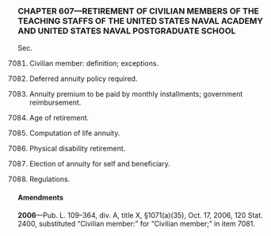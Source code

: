 ### **CHAPTER 607—RETIREMENT OF CIVILIAN MEMBERS OF THE TEACHING STAFFS OF THE UNITED STATES NAVAL ACADEMY AND UNITED STATES NAVAL POSTGRADUATE SCHOOL** ###

Sec.

7081. Civilian member: definition; exceptions.

7082. Deferred annuity policy required.

7083. Annuity premium to be paid by monthly installments; government reimbursement.

7084. Age of retirement.

7085. Computation of life annuity.

7086. Physical disability retirement.

7087. Election of annuity for self and beneficiary.

7088. Regulations.

#### Amendments ####

**2006**—Pub. L. 109–364, div. A, title X, §1071(a)(35), Oct. 17, 2006, 120 Stat. 2400, substituted “Civilian member:” for “Civilian member;” in item 7081.